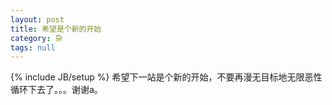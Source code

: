 ```yaml
---
layout: post
title: 希望是个新的开始
category: 杂
tags: null
---
```

{% include JB/setup %}
    希望下一站是个新的开始，不要再漫无目标地无限恶性循环下去了。。。谢谢a。